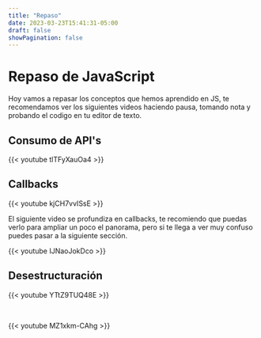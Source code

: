 ```yaml
---
title: "Repaso"
date: 2023-03-23T15:41:31-05:00
draft: false
showPagination: false
---
```


# Repaso de JavaScript

Hoy vamos a repasar los conceptos que hemos aprendido en JS, te recomendamos ver los siguientes videos haciendo pausa, tomando nota y probando el codigo en tu editor de texto.

## Consumo de API's

{{< youtube tlTFyXauOa4 >}}

## Callbacks

{{< youtube kjCH7vvISsE >}}

El siguiente video se profundiza en callbacks, te recomiendo que puedas verlo para ampliar un poco el panorama, pero si te llega a ver muy confuso puedes pasar a la siguiente sección.

{{< youtube IJNaoJokDco >}}

## Desestructuración

{{< youtube YTtZ9TUQ48E >}}

<br>

{{< youtube MZ1xkm-CAhg >}}